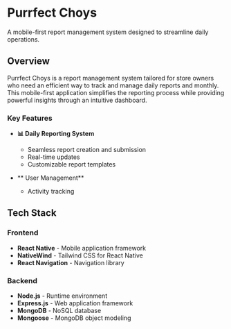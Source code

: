 #  Purrfect Choys

A mobile-first report management system designed to streamline daily operations.

##  Overview

Purrfect Choys is a report management system tailored for store owners who need an efficient way to track and manage daily reports and monthly. This mobile-first application simplifies the reporting process while providing powerful insights through an intuitive dashboard.

###  Key Features

- **📊 Daily Reporting System**
  - Seamless report creation and submission
  - Real-time updates
  - Customizable report templates

- ** User Management**
  - Activity tracking

##  Tech Stack

### Frontend
- **React Native** - Mobile application framework
- **NativeWind** - Tailwind CSS for React Native
- **React Navigation** - Navigation library

### Backend
- **Node.js** - Runtime environment
- **Express.js** - Web application framework
- **MongoDB** - NoSQL database
- **Mongoose** - MongoDB object modeling

